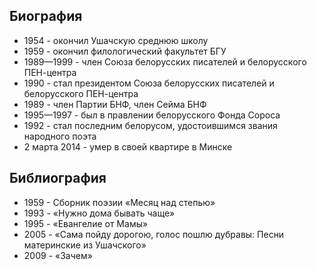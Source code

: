 ﻿---
name: Рыгор Иванович Бородулин
yearsoflife: 24.02.1935 —  2.03.2014
birthplace: Вересовка, Витебская область
description: Белорусский поэт, эссеист, переводчик
src: https://upload.wikimedia.org/wikipedia/commons/thumb/7/77/Ryhor_Baradulin.jpg/274px-Ryhor_Baradulin.jpg
video: https://www.youtube.com/watch?v=WzJFsmUvTzI
gallery:
  [
    https://knigism.online/covers/97/63/53391_200x300.jpg,
    https://www.rulit.me/data/programs/images/maladzik-nad-stepam_565773.jpg,
    https://www.rulit.me/data/programs/images/listy-u-helsinki_565774.jpg,
  ]
---

## Биография

- 1954 - окончил Ушачскую среднюю школу
- 1959 - окончил филологический факультет БГУ
- 1989—1999 - член Союза белорусских писателей и белорусского ПЕН-центра
- 1990 - стал президентом Союза белорусских писателей и белорусского ПЕН-центра
- 1989 - член Партии БНФ, член Сейма БНФ
- 1995—1997 - был в правлении белорусского Фонда Сороса
- 1992 - стал последним белорусом, удостоившимся звания народного поэта
- 2 марта 2014 - умер в своей квартире в Минске

## Библиография

- 1959 - Сборник поэзии «Месяц над степью»
- 1993 - «Нужно дома бывать чаще»
- 1995 - «Евангелие от Мамы»
- 2005 - «Сама пойду дорогою, голос пошлю дубравы: Песни материнские из Ушачского»
- 2009 - «Зачем»
